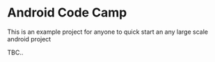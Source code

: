 # Android Code Camp
This is an example project for anyone to quick start an any large scale android project

TBC..
